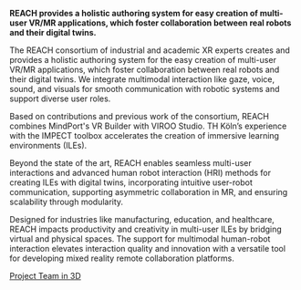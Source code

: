 <!--<TITLE>REACH Joint Project - Remote Enhanced Asymmetric Collaboration for Human-Robot Interaction<TITLE> -->
<!--<PARTNERS>MindPort GmbH,TH Köln - Computer Graphics Group,TH Köln - Cologne Game Lab<PARTNERS> -->
<!--<IMAGE>/files/mds/imgs/REACH.png<IMAGE> -->
<!--<TIME>2024 - now<TIME> -->

**REACH provides a holistic authoring system for easy creation of multi-user VR/MR applications, which foster collaboration between real robots and their digital twins.**

The REACH consortium of industrial and academic XR experts creates and provides a holistic authoring system for the easy creation of multi-user VR/MR applications, which foster collaboration between real robots and their digital twins. We integrate multimodal interaction like gaze, voice, sound, and visuals for smooth communication with robotic systems and support diverse user roles.

Based on contributions and previous work of the consortium, REACH combines MindPort's VR Builder with VIROO Studio. TH Köln’s experience with the IMPECT toolbox accelerates the creation of immersive learning environments (ILEs).

Beyond the state of the art, REACH enables seamless multi-user interactions and advanced human robot interaction (HRI) methods for creating ILEs with digital twins, incorporating intuitive user-robot communication, supporting asymmetric collaboration in MR, and ensuring scalability through modularity.

Designed for industries like manufacturing, education, and healthcare, REACH impacts productivity and creativity in multi-user ILEs by bridging virtual and physical spaces. The support for multimodal human-robot interaction elevates interaction quality and innovation with a versatile tool for developing mixed reality remote collaboration platforms.

[Project Team in 3D](gsplats/gsplatViewer.html?mode=static&file=reach&sceneSettings={"rotation":[0,0,0],"scale":[1,-1,1],"position":[0,0,0]}&viewerSettings={"initialCameraPosition":[1.8,0.84,-4]})
